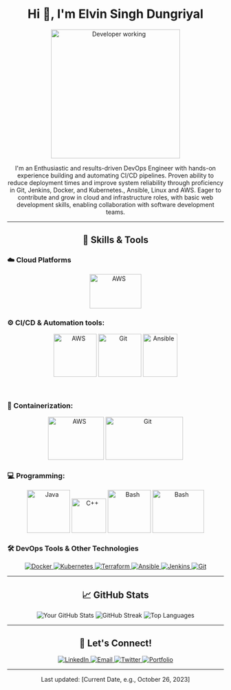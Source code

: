<h1 align="center">Hi 👋, I'm Elvin Singh Dungriyal</h1>

<p align="center">
  <img src="https://media.giphy.com/media/LmNwrBhejkK9EFWlqz/giphy.gif" alt="Developer working" width="300"/>
</p>

<p align="center">
 I'm an Enthusiastic and results-driven DevOps Engineer with hands-on experience building and automating CI/CD pipelines. Proven ability to reduce deployment times and improve system reliability through proficiency in Git, Jenkins, Docker, and Kubernetes., Ansible, Linux and AWS. Eager to contribute and grow in cloud and infrastructure roles, with basic web development skills, enabling collaboration with software development teams.
</p>

<hr/>

<h2 align="center">🚀 Skills & Tools</h2>

<h3 align="left">☁️ Cloud Platforms</h3>

<p align="center">
    <img src="https://media.licdn.com/dms/image/v2/D4E22AQF2aoeWuEEQgw/feedshare-shrink_800/B4EZYNbKFoHUAg-/0/1743981946091?e=2147483647&v=beta&t=FxImSedTph9-7KwGMzoxGPRNEdVeMEpI1cHtor1540M" width="120" height="80" alt="AWS"/>
  </a>

<br/>

<h3 align="left">⚙️ CI/CD & Automation tools:</h3>
<p align="center">
    <img src="https://cdn.iconscout.com/icon/free/png-256/free-jenkins-icon-svg-download-png-282385.png" width="100" height="100" alt="AWS"/>
  </a>
    <img src="https://git-scm.com/images/logos/downloads/Git-Icon-1788C.png"width="100" height="100" alt="Git"/>
 </a>
    <img src="https://upload.wikimedia.org/wikipedia/commons/thumb/2/24/Ansible_logo.svg/1664px-Ansible_logo.svg.png" width="80" height="100" alt="Ansible"/>
  </a>
  </p>

<br/>

<h3 align="left">🚛 Containerization:</h3>
<p align="center">
    <img src="https://cdn.freebiesupply.com/logos/thumbs/2x/docker-logo.png" width="130" height="100" alt="AWS"/>
  </a>
    <img src="https://www.sectigo.com/uploads/images/_950xAUTO_fit_center-center_none/kubernetes-large.png"width="180" height="100" alt="Git"/>
  </p>


<h3 align="left">💻 Programming:</h3>
<p align="center">
    <img src="https://cdn.iconscout.com/icon/free/png-256/free-java-icon-svg-download-png-1174953.png" width="100" height="100" alt="Java"/>
  </a>
    <img src="https://upload.wikimedia.org/wikipedia/commons/thumb/1/18/ISO_C%2B%2B_Logo.svg/911px-ISO_C%2B%2B_Logo.svg.png"width="80" height="80" alt="C++"/>
 </a>
    <img src="https://img.icons8.com/?size=1200&id=TMZAZMLFozcL&format=png" width="100" height="100" alt="Bash"/>
  </a>
   </a>
    <img src="https://static.vecteezy.com/system/resources/thumbnails/036/044/336/small_2x/sql-database-icon-logo-design-ui-or-ux-app-png.png" width="120" height="100" alt="Bash"/>
  </a>
  </p>

<h3 align="left">🛠️ DevOps Tools & Other Technologies</h3>
<p align="center">
  <a href="[Link to your Docker projects]">
    <img src="https://img.shields.io/badge/Docker-2496ED?style=for-the-badge&logo=docker&logoColor=white" alt="Docker"/>
  </a>
  <a href="[Link to your Kubernetes projects]">
    <img src="https://img.shields.io/badge/Kubernetes-326CE5?style=for-the-badge&logo=kubernetes&logoColor=white" alt="Kubernetes"/>
  </a>
  <a href="[Link to your Terraform projects]">
    <img src="https://img.shields.io/badge/Terraform-7B42BC?style=for-the-badge&logo=terraform&logoColor=white" alt="Terraform"/>
  </a>
  <a href="[Link to your Ansible projects]">
    <img src="https://img.shields.io/badge/Ansible-EE0000?style=for-the-badge&logo=ansible&logoColor=white" alt="Ansible"/>
  </a>
  <a href="[Link to your Jenkins projects]">
    <img src="https://img.shields.io/badge/Jenkins-2C5263?style=for-the-badge&logo=jenkins&logoColor=white" alt="Jenkins"/>
  </a>
  <a href="[Link to your Git projects/contributions]">
    <img src="https://img.shields.io/badge/Git-F05032?style=for-the-badge&logo=git&logoColor=white" alt="Git"/>
  </a>
  </p>

<hr/>

<h2 align="center">📈 GitHub Stats</h2>
<p align="center">
  <img src="https://github-readme-stats.vercel.app/api?username=[Your-GitHub-Username]&show_icons=true&theme=radical&hide_border=true&count_private=true" alt="Your GitHub Stats" />
  <img src="https://github-readme-streak-stats.herokuapp.com/?user=[Your-GitHub-Username]&theme=radical&hide_border=true" alt="GitHub Streak" />
  <img src="https://github-readme-stats.vercel.app/api/top-langs/?username=[Your-GitHub-Username]&layout=compact&theme=radical&hide_border=true" alt="Top Languages" />
</p>

<hr/>

<h2 align="center">🤝 Let's Connect!</h2>
<p align="center">
  <a href="https://linkedin.com/in/[Your-LinkedIn-Username]">
    <img src="https://img.shields.io/badge/LinkedIn-0077B5?style=for-the-badge&logo=linkedin&logoColor=white" alt="LinkedIn"/>
  </a>
  <a href="mailto:[Your-Email-Address]">
    <img src="https://img.shields.io/badge/Email-D14836?style=for-the-badge&logo=gmail&logoColor=white" alt="Email"/>
  </a>
  <a href="https://twitter.com/[Your-Twitter-Username]">
    <img src="https://img.shields.io/badge/Twitter-1DA1F2?style=for-the-badge&logo=twitter&logoColor=white" alt="Twitter"/>
  </a>
  <a href="[Link to your Portfolio Website]">
    <img src="https://img.shields.io/badge/Portfolio-FF5722?style=for-the-badge&logo=wordpress&logoColor=white" alt="Portfolio"/>
  </a>
  </p>

<hr/>

<p align="center">
  Last updated: [Current Date, e.g., October 26, 2023]
</p>

